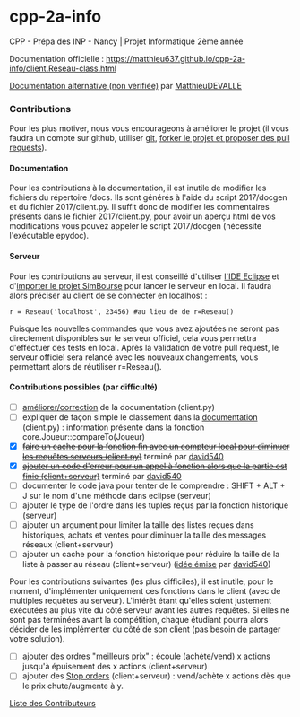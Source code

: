 # cpp-2a-info
CPP - Prépa des INP - Nancy | Projet Informatique 2ème année

Documentation officielle : https://matthieu637.github.io/cpp-2a-info/client.Reseau-class.html

[Documentation alternative (non vérifiée)](http://documentation-matthieu-devalle.readthedocs.io) par [MatthieuDEVALLE](https://github.com/matthieuDEVALLE)

### Contributions
Pour les plus motiver, nous vous encourageons à améliorer le projet (il vous faudra un compte sur github, utiliser [git](https://openclassrooms.com/courses/gerer-son-code-avec-git-et-github), [forker le projet et proposer des pull requests](https://help.github.com/articles/creating-a-pull-request-from-a-fork/)).

#### Documentation
Pour les contributions à la documentation, il est inutile de modifier les fichiers du répertoire /docs.
Ils sont générés à l'aide du script 2017/docgen et du fichier 2017/client.py.
Il suffit donc de modifier les commentaires présents dans le fichier 2017/client.py, pour avoir un aperçu html de vos modifications vous pouvez appeler le script 2017/docgen (nécessite l'exécutable epydoc).

#### Serveur
Pour les contributions au serveur, il est conseillé d'utiliser [l'IDE Eclipse](https://eclipse.org/downloads/) et d'[importer le projet SimBourse](http://stackoverflow.com/questions/6760115/importing-a-github-project-into-eclipse) pour lancer le serveur en local. Il faudra alors préciser au client de se connecter en localhost :
```
r = Reseau('localhost', 23456) #au lieu de de r=Reseau()
```
Puisque les nouvelles commandes que vous avez ajoutées ne seront pas directement disponibles sur le serveur officiel, cela vous permettra d'effectuer des tests en local. Après la validation de votre pull request, le serveur officiel sera relancé avec les nouveaux changements, vous permettant alors de réutiliser r=Reseau().

#### Contributions possibles (par difficulté)
- [ ] [améliorer/correction](http://epydoc.sourceforge.net/manual-epytext.html) de la documentation (client.py)
- [ ] expliquer de façon simple le classement dans la [documentation](http://epydoc.sourceforge.net/manual-epytext.html) (client.py) : information présente dans la fonction core.Joueur::compareTo(Joueur) 
- [x] ~~[faire un cache pour la fonction fin avec un compteur local pour diminuer les requêtes serveurs (client.py)](https://github.com/matthieu637/cpp-2a-info/pull/1)~~ terminé par [david540](https://github.com/david540)
- [x] ~~[ajouter un code d'erreur pour un appel à fonction alors que la partie est finie (client+serveur)](https://github.com/matthieu637/cpp-2a-info/pull/1)~~ terminé par [david540](https://github.com/david540)
- [ ] documenter le code java pour tenter de le comprendre : SHIFT + ALT + J sur le nom d'une méthode dans eclipse (serveur)
- [ ] ajouter le type de l'ordre dans les tuples reçus par la fonction historique (serveur)
- [ ] ajouter un argument pour limiter la taille des listes reçues dans historiques, achats et ventes pour diminuer la taille des messages réseaux (client+serveur)
- [ ] ajouter un cache pour la fonction historique pour réduire la taille de la liste à passer au réseau (client+serveur) ([idée émise](https://github.com/matthieu637/cpp-2a-info/pull/1) par [david540](https://github.com/david540))

Pour les contributions suivantes (les plus difficiles), il est inutile, pour le moment, d'implémenter uniquement ces fonctions dans le client (avec de multiples requêtes au serveur). L'intérêt étant qu'elles soient justement exécutées au plus vite du côté serveur avant les autres requêtes. Si elles ne sont pas terminées avant la compétition, chaque étudiant pourra alors décider de les implémenter du côté de son client (pas besoin de partager votre solution).
- [ ] ajouter des ordres "meilleurs prix" : écoule (achète/vend) x actions jusqu'à épuisement des x actions (client+serveur)
- [ ] ajouter des [Stop orders](https://en.wikipedia.org/wiki/Order_(exchange)#Stop_orders) (client+serveur) : vend/achète x actions dès que le prix chute/augmente à y.

[Liste des Contributeurs](https://github.com/matthieu637/cpp-2a-info/graphs/contributors)

